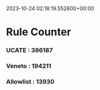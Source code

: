 2023-10-24 02:18:19.552600+00:00
# Rule Counter 
 ### UCATE : 396187

 ### Veneto : 194211

 ### Allowlist : 13930